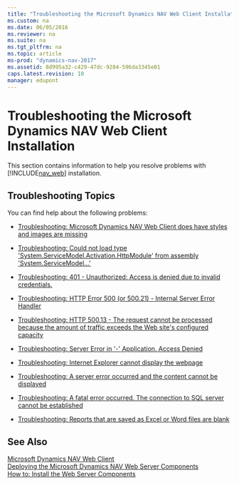 ```yaml
---
title: "Troubleshooting the Microsoft Dynamics NAV Web Client Installation"
ms.custom: na
ms.date: 06/05/2016
ms.reviewer: na
ms.suite: na
ms.tgt_pltfrm: na
ms.topic: article
ms-prod: "dynamics-nav-2017"
ms.assetid: 8d995a32-c429-47dc-9284-596da3345e01
caps.latest.revision: 10
manager: edupont
---
```

# Troubleshooting the Microsoft Dynamics NAV Web Client Installation
This section contains information to help you resolve problems with [!INCLUDE[nav_web](includes/nav_web_md.md)] installation.  
  
## Troubleshooting Topics  
 You can find help about the following problems:  
  
-   [Troubleshooting: Microsoft Dynamics NAV Web Client does have styles and images are missing](Troubleshooting:%20Microsoft%20Dynamics%20NAV%20Web%20Client%20does%20have%20styles%20and%20images%20are%20missing.md)  
  
-   [Troubleshooting: Could not load type 'System.ServiceModel.Activation.HttpModule' from assembly 'System.ServiceModel...'](Troubleshooting:%20Could%20not%20load%20type%20'System.ServiceModel.Activation.HttpModule'%20from%20assembly%20'System.ServiceModel...'.md)  
  
-   [Troubleshooting: 401 \- Unauthorized: Access is denied due to invalid credentials.](Troubleshooting:%20401%20-%20Unauthorized:%20Access%20is%20denied%20due%20to%20invalid%20credentials..md)  
  
-   [Troubleshooting: HTTP Error 500 \(or 500.21\) \- Internal Server Error Handler](Troubleshooting:%20HTTP%20Error%20500%20\(or%20500.21\)%20-%20Internal%20Server%20Error%20Handler.md)  
  
-   [Troubleshooting: HTTP 500.13 \- The request cannot be processed because the amount of traffic exceeds the Web site's configured capacity](Troubleshooting:%20HTTP%20500.13%20-%20The%20request%20cannot%20be%20processed%20because%20the%20amount%20of%20traffic%20exceeds%20the%20Web%20site's%20configured%20capacity.md)  
  
-   [Troubleshooting: Server Error in '\-' Application. Access Denied](Troubleshooting:%20Server%20Error%20in%20'-'%20Application.%20Access%20Denied.md)  
  
-   [Troubleshooting: Internet Explorer cannot display the webpage](Troubleshooting:%20Internet%20Explorer%20cannot%20display%20the%20webpage.md)  
  
-   [Troubleshooting: A server error occurred and the content cannot be displayed](Troubleshooting:%20A%20server%20error%20occurred%20and%20the%20content%20cannot%20be%20displayed.md)  
  
-   [Troubleshooting: A fatal error occurred. The connection to SQL server cannot be established](Troubleshooting:%20A%20fatal%20error%20occurred.%20The%20connection%20to%20SQL%20server%20cannot%20be%20established.md)  
  
-   [Troubleshooting: Reports that are saved as Excel or Word files are blank](Troubleshooting:%20Reports%20that%20are%20saved%20as%20Excel%20or%20Word%20files%20are%20blank.md)  
  
## See Also  
 [Microsoft Dynamics NAV Web Client](Microsoft-Dynamics-NAV-Web-Client.md)   
 [Deploying the Microsoft Dynamics NAV Web Server Components](Deploying-the-Microsoft-Dynamics-NAV-Web-Server-Components.md)   
 [How to: Install the Web Server Components](How%20to:%20Install%20the%20Web%20Server%20Components.md)
